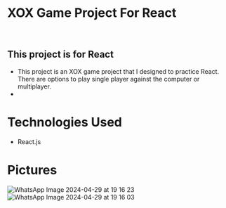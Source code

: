 # XOX Game Project For React
<br/>

## This project is for React

* This project is an XOX game project that I designed to practice React. There are options to play single player against the computer or multiplayer.
* 
# Technologies Used
* React.js


# Pictures
![WhatsApp Image 2024-04-29 at 19 16 23](https://github.com/aktassergen/my-xox-game-with-react/assets/126025213/b2d70804-6062-40b2-bfcd-768fdc4f894e)
![WhatsApp Image 2024-04-29 at 19 16 03](https://github.com/aktassergen/my-xox-game-with-react/assets/126025213/9dfdbd25-b1b8-4168-809f-ae6f8072912c)


